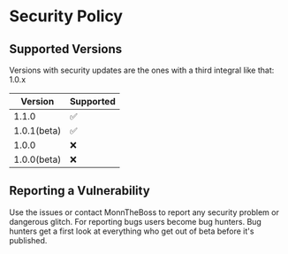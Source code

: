# Security Policy

## Supported Versions

Versions with security updates are the ones with a third integral like that: 1.0.x

| Version    | Supported          |
| ---------- | ------------------ |
| 1.1.0      | :white_check_mark: |
| 1.0.1(beta)| ✅                 |
| 1.0.0      | :x:                |
| 1.0.0(beta)| :x:                |

## Reporting a Vulnerability

Use the issues or contact MonnTheBoss to report any security problem or dangerous glitch.
For reporting bugs users become bug hunters. Bug hunters get a first look at everything who get out of beta before it's published.
